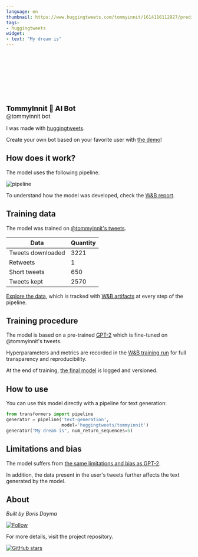 ```yaml
---
language: en
thumbnail: https://www.huggingtweets.com/tommyinnit/1614116112927/predictions.png
tags:
- huggingtweets
widget:
- text: "My dream is"
---
```


<div>
<div style="width: 132px; height:132px; border-radius: 50%; background-size: cover; background-image: url('https://pbs.twimg.com/profile_images/1223403686174625794/eRAObFzC_400x400.jpg')">
</div>
<div style="margin-top: 8px; font-size: 19px; font-weight: 800">TommyInnit 🤖 AI Bot </div>
<div style="font-size: 15px">@tommyinnit bot</div>
</div>

I was made with [huggingtweets](https://github.com/borisdayma/huggingtweets).

Create your own bot based on your favorite user with [the demo](https://colab.research.google.com/github/borisdayma/huggingtweets/blob/master/huggingtweets-demo.ipynb)!

## How does it work?

The model uses the following pipeline.

![pipeline](https://github.com/borisdayma/huggingtweets/blob/master/img/pipeline.png?raw=true)

To understand how the model was developed, check the [W&B report](https://app.wandb.ai/wandb/huggingtweets/reports/HuggingTweets-Train-a-model-to-generate-tweets--VmlldzoxMTY5MjI).

## Training data

The model was trained on [@tommyinnit's tweets](https://twitter.com/tommyinnit).

| Data | Quantity |
| --- | --- |
| Tweets downloaded | 3221 |
| Retweets | 1 |
| Short tweets | 650 |
| Tweets kept | 2570 |

[Explore the data](https://wandb.ai/wandb/huggingtweets/runs/waoj1tg9/artifacts), which is tracked with [W&B artifacts](https://docs.wandb.com/artifacts) at every step of the pipeline.

## Training procedure

The model is based on a pre-trained [GPT-2](https://huggingface.co/gpt2) which is fine-tuned on @tommyinnit's tweets.

Hyperparameters and metrics are recorded in the [W&B training run](https://wandb.ai/wandb/huggingtweets/runs/358dcxqv) for full transparency and reproducibility.

At the end of training, [the final model](https://wandb.ai/wandb/huggingtweets/runs/358dcxqv/artifacts) is logged and versioned.

## How to use

You can use this model directly with a pipeline for text generation:

```python
from transformers import pipeline
generator = pipeline('text-generation',
                     model='huggingtweets/tommyinnit')
generator("My dream is", num_return_sequences=5)
```

## Limitations and bias

The model suffers from [the same limitations and bias as GPT-2](https://huggingface.co/gpt2#limitations-and-bias).

In addition, the data present in the user's tweets further affects the text generated by the model.

## About

*Built by Boris Dayma*

[![Follow](https://img.shields.io/twitter/follow/borisdayma?style=social)](https://twitter.com/intent/follow?screen_name=borisdayma)

For more details, visit the project repository.

[![GitHub stars](https://img.shields.io/github/stars/borisdayma/huggingtweets?style=social)](https://github.com/borisdayma/huggingtweets)
